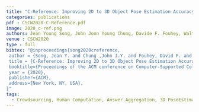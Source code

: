 ```yaml
---
title: "C-Reference: Improving 2D to 3D Object Pose Estimation Accuracy via Crowdsourced Joint Object Estimation"
categories: publications
pdf : CSCW2020-C-Reference.pdf
image: 2020_c-ref.png
authors: Jean Young Song, John Joon Young Chung, Davide F. Fouhey, Walter S. Lasecki
venue : CSCW2020
type : full
bibtex: "@inproceedings{song2020creference,
 author = {Song, Jean Y. and Chung ,John J.Y. and Fouhey, David F. and Lasecki, Walter S.},
 title = {C-Reference: Improving 2D to 3D Object Pose Estimation Accuracy via Crowdsourced Joint Object Estimation},
 booktitle={Proceedings of the ACM conference on Computer-Supported Collaborative Work (CSCW '20)},
 year = {2020},
 publisher={ACM},
 address={New York, NY, USA},
}" 
tags:
  - Crowdsourcing, Human Computation, Answer Aggregation, 3D PoseEstimation, Computer Vision, Optimization, Soft Constraints
---
```

